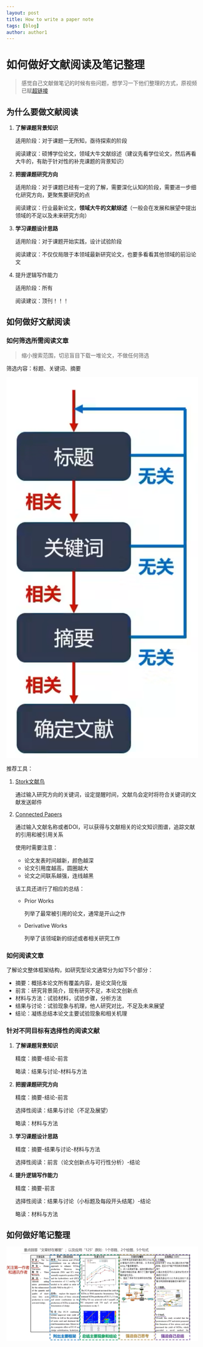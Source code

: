 ```yaml
---
layout: post
title: How to write a paper note
tags: [blog]
author: author1
---
```


# 如何做好文献阅读及笔记整理

> 感觉自己文献做笔记的时候有些问题，想学习一下他们整理的方式，原视频已赋[超链接](https://www.bilibili.com/video/BV17W4y167SM/?spm_id_from=333.999.0.0&vd_source=1685dbb19ce1624124f7b004f1afa849)

## 为什么要做文献阅读

1. **了解课题背景知识**

   适用阶段：对于课题一无所知，亟待探索的阶段

   阅读建议：硕博学位论文，领域大牛文献综述（建议先看学位论文，然后再看大牛的，有助于针对性的补充课题的背景知识）

2. **把握课题研究方向**

   适用阶段：对于课题已经有一定的了解，需要深化认知的阶段，需要进一步细化研究方向，更聚焦要研究的点

   阅读建议：行业最新论文，**领域大牛的文献综述**（一般会在发展和展望中提出领域的不足以及未来研究方向）

3. **学习课题设计思路**

   适用阶段：对于课题开始实践，设计试验阶段

   阅读建议：不仅仅局限于本领域最新研究论文，也要多看看其他领域的前沿论文

4. 提升逻辑写作能力

   适用阶段：所有

   阅读建议：顶刊！！！



## 如何做好文献阅读

### 如何筛选所需阅读文章

> 缩小搜索范围，切忌盲目下载一堆论文，不做任何筛选

筛选内容：标题、关键词、摘要

![image-20221028162831815](../Images/image-20221028162831815.png)

推荐工具：

1. [Stork文献鸟](Storkapp.me)

   通过输入研究方向的关键词，设定提醒时间，文献鸟会定时将符合关键词的文献发送邮件

2. [Connected Papers](Connectedpapers.com)

   通过输入文献名称或者DOI，可以获得与文献相关的论文知识图谱，追踪文献的引用和被引用关系

   使用时需要注意：

   * 论文发表时间越新，颜色越深
   * 论文引用度越高，圆圈越大
   * 论文之间联系越强，连线越黑

   该工具还进行了相应的总结：

   * Prior Works

     列举了最常被引用的论文，通常是开山之作

   * Derivative Works

     列举了该领域新的综述或者相关研究工作



### 如何阅读文章

了解论文整体框架结构，如研究型论文通常分为如下5个部分：

* 摘要：概括本论文所有覆盖内容，是论文简化版
* 前言：研究背景简介，现有研究不足，本论文创新点
* 材料与方法：试验材料，试验步骤，分析方法
* 结果与讨论：试验现象与机理，他人研究对比，不足及未来展望
* 结论：凝练总结本论文主要试验现象和相关机理



### 针对不同目标有选择性的阅读文献

1. **了解课题背景知识**

   精度：摘要-结论-前言

   略读：结果与讨论-材料与方法

2. **把握课题研究方向**

   精度：摘要-结论-前言

   选择性阅读：结果与讨论（不足及展望）

   略读：材料与方法

3. **学习课题设计思路**

   精度：摘要-结果与讨论-材料与方法

   选择性阅读：前言（论文创新点与可行性分析）-结论

4. **提升逻辑写作能力**

   精度：摘要-前言

   选择性阅读：结果与讨论（小标题及每段开头结尾）-结论

   略读：材料与方法



## 如何做好笔记整理

![image-20221028173314258](../Images/image-20221028173314258.png)
